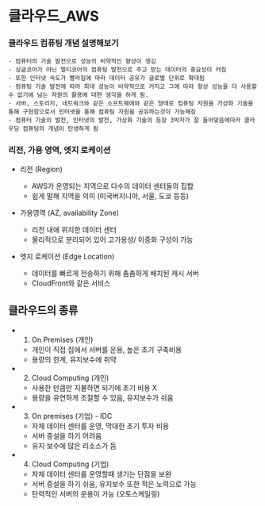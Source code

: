# 클라우드_AWS



### 클라우드 컴퓨팅 개념 설명해보기
    - 컴퓨터의 기술 발전으로 성능의 비약적인 향상이 생김
    - 싱글코어가 아닌 멀티코어의 컴퓨팅 발전으로 주고 받는 데이터의 중요성이 커짐
    - 또한 인터넷 속도가 빨라짐에 따라 데이터 공유가 글로벌 단위로 확대됨
    - 컴퓨팅 기술 발전에 따라 최대 성능이 비약적으로 커지고 그에 따라 항상 성능을 다 사용할수 없기에 남는 자원의 활용에 대한 생각을 하게 됨.
    - 서버, 스토리지, 네트워크와 같은 소프트웨에와 같은 형태로 컴퓨팅 자원을 가상화 기술을 통해 구현함으로서 인터넷을 통해 컴퓨팅 자원을 공유하는것이 가능해짐
    - 컴퓨터 기술의 발전, 인터넷의 발전, 가상화 기술의 등장 3박자가 잘 들어맞음에따라 클라우딩 컴퓨팅의 개념이 탄생하게 됨


### 리전, 가용 영역, 엣지 로케이션 
- 리전 (Region)
  -  AWS가 운영되는 지역으로 다수의 데이터 센터들의 집합
  -  쉽게 말해 지역을 의미 (미국버지니아, 서울, 도쿄 등등)

- 가용영역 (AZ, availability Zone)
  - 리전 내에 위치한 데이터 센터
  - 물리적으로 분리되어 있어 고가용성/ 이중화 구성이 가능 

- 엣지 로케이션 (Edge Location)
  - 데이터를 빠르게 전송하기 위해 촘촘하게 배치된 캐시 서버
  - CloudFront와 같은 서비스 


## 클라우드의 종류
- 1. On Premises (개인)
  - 개인이 직접 집에서 서버를 운용, 높은 초기 구축비용
  - 용량의 한계, 유지보수에 취약 

- 2. Cloud Computing (개인)
  - 사용한 만큼만 지불하면 되기에 초기 비용 X
  - 용량을 유연하게 조절할 수 있음, 유지보수가 쉬움

- 3. On premises (기업) - IDC 
  - 자체 데이터 센터를 운영, 막대한 초기 투자 비용
  - 서버 증설을 하기 어려움
  - 유지 보수에 많은 리소스가 듬 

- 4. Cloud Computing (기업)
  - 자체 데이터 센터를 운영할때 생기는 단점을 보완
  - 서버 증설을 하기 쉬움, 유지보수 또한 적은 노력으로 가능
  - 탄력적인 서버의 운용이 가능 (오토스케일링)


